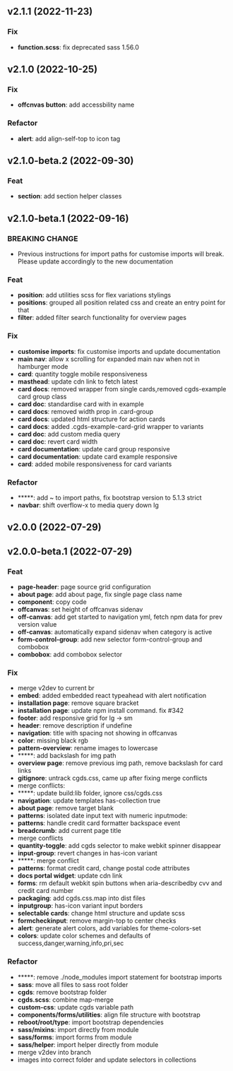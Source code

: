 ## v2.1.1 (2022-11-23)

### Fix

- **function.scss**: fix deprecated sass 1.56.0

## v2.1.0 (2022-10-25)

### Fix

- **offcnvas button**: add accessbility name

### Refactor

- **alert**: add align-self-top to icon tag

## v2.1.0-beta.2 (2022-09-30)

### Feat

- **section**: add section helper classes

## v2.1.0-beta.1 (2022-09-16)

### BREAKING CHANGE

- Previous instructions for import paths for customise imports will break. Please
update accordingly to the new documentation

### Feat

- **position**: add utilities scss for flex variations stylings
- **positions**: grouped all position related css and create an entry point for that
- **filter**: added filter search functionality for overview pages

### Fix

- **customise imports**: fix customise imports and update documentation
- **main nav**: allow x scrolling for expanded main nav when not in hamburger mode
- **card**: quantity toggle mobile responsiveness
- **masthead**: update cdn link to fetch latest
- **card docs**: removed wrapper from single cards,removed cgds-example card group class
- **card doc**: standardise card with in example
- **card docs**: removed width prop in .card-group
- **card docs**: updated html structure for action cards
- **card docs**: added .cgds-example-card-grid wrapper to variants
- **card doc**: add custom media query
- **card doc**: revert card width
- **card documentation**: update card group responsive
- **card documentation**: update card example responsive
- **card**: added mobile responsiveness for card variants

### Refactor

- *****: add ~ to import paths, fix bootstrap version to 5.1.3 strict
- **navbar**: shift overflow-x to media query down lg

## v2.0.0 (2022-07-29)

## v2.0.0-beta.1 (2022-07-29)

### Feat

- **page-header**: page source grid configuration
- **about page**: add about page, fix single page class name
- **component**: copy code
- **offcanvas**: set height of offcanvas sidenav
- **off-canvas**: add get started to navigation yml, fetch npm data for prev version value
- **off-canvas**: automatically expand sidenav when category is active
- **form-control-group**: add new selector form-control-group and combobox
- **combobox**: add combobox selector

### Fix

- merge v2dev to current br
- **embed**: added embedded react typeahead with alert notification
- **installation page**: remove square bracket
- **installation page**: update npm install command. fix #342
- **footer**: add responsive grid for lg -> sm
- **header**: remove description if undefine
- **navigation**: title with spacing not showing in offcanvas
- **color**: missing black rgb
- **pattern-overview**: rename images to lowercase
- *****: add backslash for img path
- **overview page**: remove previous img path, remove backslash for card links
- **gitignore**: untrack cgds.css, came up after fixing merge conflicts
- merge conflicts:
- *****: update build:lib folder, ignore css/cgds.css
- **navigation**: update templates has-collection true
- **about page**: remove target blank
- **patterns**: isolated date input text with numeric inputmode:
- **patterns**: handle credit card formatter backspace event
- **breadcrumb**: add current page title
- merge conflicts
- **quantity-toggle**: add cgds selector to make webkit spinner disappear
- **input-group**: revert changes in has-icon variant
- *****: merge conflict
- **patterns**: format credit card, change postal code attributes
- **docs portal widget**: update cdn link
- **forms**: rm default webkit spin buttons when aria-describedby cvv and credit card number
- **packaging**: add cgds.css.map into dist files
- **inputgroup**: has-icon variant input borders
- **selectable cards**: change html structure and update scss
- **formcheckinput**: remove margin-top to center checks
- **alert**: generate alert colors, add variables for theme-colors-set
- **colors**: update color schemes and defaults of success,danger,warning,info,pri,sec

### Refactor

- *****: remove ./node_modules import statement for bootstrap imports
- **sass**: move all files to sass root folder
- **cgds**: remove bootstrap folder
- **cgds.scss**: combine map-merge
- **custom-css**: update cgds variable path
- **components/forms/utilities**: align file structure with bootstrap
- **reboot/root/type**: import bootstrap dependencies
- **sass/mixins**: import directly from module
- **sass/forms**: import forms from module
- **sass/helper**: import helper directly from module
- merge v2dev into branch
- images into correct folder and update selectors in collections
